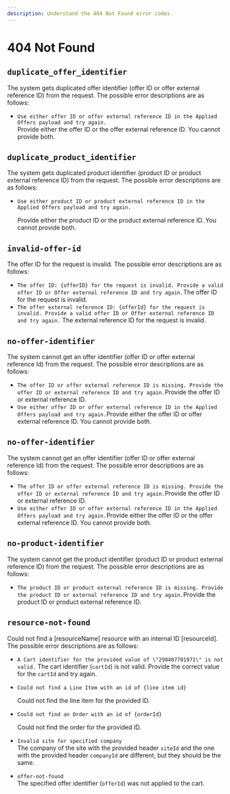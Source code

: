 ```yaml
---
description: Understand the 404 Not Found error codes.
---
```


# 404 Not Found

## `duplicate_offer_identifier`

The system gets duplicated offer identifier (offer ID or offer external reference ID) from the request. The possible error descriptions are as follows:

* `Use either offer ID or offer external reference ID in the Applied Offers payload and try again.`\
  Provide either the offer ID or the offer external reference ID. You cannot provide both.

## `duplicate_product_identifier`

The system gets duplicated product identifier (product ID or product external reference ID) from the request. The possible error descriptions are as follows:

*   `Use either product ID or product external reference ID in the Applied Offers payload and try again.`

    Provide either the product ID or the product external reference ID. You cannot provide both.

## `invalid-offer-id`

The offer ID for the request is invalid. The possible error descriptions are as follows:

* `The offer ID: {offerID} for the request is invalid. Provide a valid offer ID or Offer external reference ID and try again.`The offer ID for the request is invalid.
* `The offer external reference ID: {offerId} for the request is invalid. Provide a valid offer ID or Offer external reference ID and try again.` The external reference ID for the request is invalid.

## `no-offer-identifier`

The system cannot get an offer identifier (offer ID or offer external reference Id) from the request. The possible error descriptions are as follows:

* `The offer ID or offer external reference ID is missing. Provide the offer ID or external reference ID and try again.`Provide the offer ID or external reference ID.
* `Use either offer ID or offer external reference ID in the Applied Offers payload and try again.`Provide either the offer ID or offer external reference ID. You cannot provide both.

## `no-offer-identifier`

The system cannot get an offer identifier (offer ID or offer external reference Id) from the request. The possible error descriptions are as follows:

* `The offer ID or offer external reference ID is missing. Provide the offer ID or external reference ID and try again.`Provide the offer ID or external reference ID.
* `Use either offer ID or offer external reference ID in the Applied Offers payload and try again.`Provide either the offer ID or the offer external reference ID. You cannot provide both.

## `no-product-identifier`

The system cannot get the product identifier (product ID or product external reference ID) from the request. The possible error descriptions are as follows:

* `The product ID or product external reference ID is missing. Provide the product ID or external reference ID and try again.`Provide the product ID or product external reference ID.

## `resource-not-found`

Could not find a \[resourceName] resource with an internal ID \[resourceId]. The possible error descriptions are as follows:

* `A Cart identifier for the provided value of \"298407701971\" is not valid.` The cart identifier (`cartId`) is not valid. Provide the correct value for the `cartId` and try again.
*   `Could not find a Line Item with an id of {line item id}`

    Could not find the line item for the provided ID.
*   `Could not find an Order with an id of {orderId}`

    Could not find the order for the provided ID.
* `Invalid site for specified company`\
  The company of the site with the provided header `siteId` and the one with the provided header `companyId` are different, but they should be the same.
* `offer-not-found`\
  The specified offer identifier (`offerId`) was not applied to the cart.
